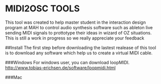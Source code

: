 # MIDI2OSC TOOLS
This tool was created to help master student in the interaction design program at MAH to control audio synthesis software such as ableton live sending MIDI signals to prottotype their ideas in wizard of OZ situations. This is still a work in progress so we really appreciate your feedback

##Install
The first step before downloading the lastest realease of this tool is to download any software which help us to create a virtual MIDI cable.

###Windows
For windows user, you can download loopMIDI. http://www.tobias-erichsen.de/software/loopmidi.html

###Mac
